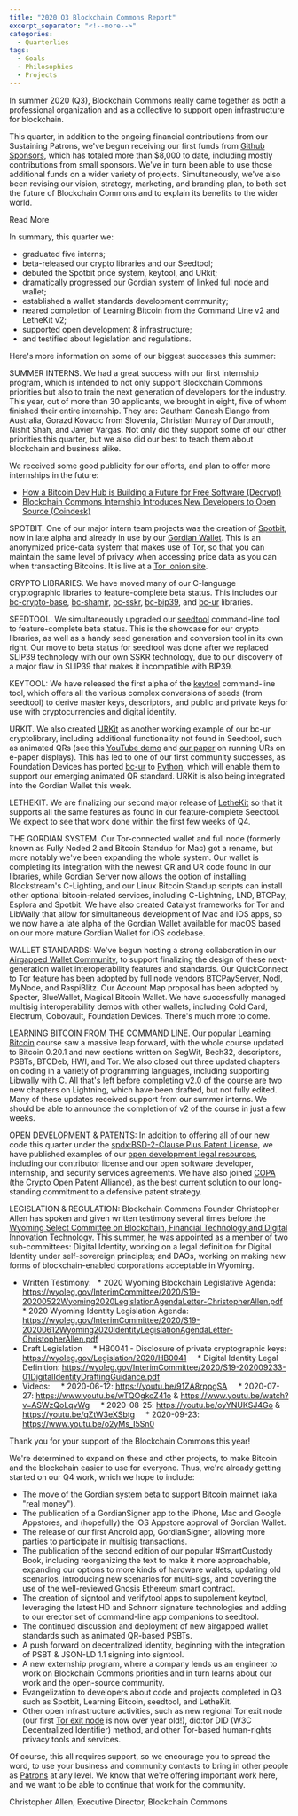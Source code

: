 ```yaml
---
title: "2020 Q3 Blockchain Commons Report"
excerpt_separator: "<!--more-->"
categories:
  - Quarterlies
tags:
  - Goals
  - Philosophies
  - Projects
---
```


In summer 2020 (Q3), Blockchain Commons really came together as both a professional organization and as a collective to support open infrastructure for blockchain.

This quarter, in addition to the ongoing financial contributions from our Sustaining Patrons, we've begun receiving our first funds from [Github Sponsors](https://github.com/sponsors/BlockchainCommons), which has totaled more than $8,000 to date, including mostly contributions from small sponsors. We've in turn been able to use those additional funds on a wider variety of projects. Simultaneously, we've also been revising our vision, strategy, marketing, and branding plan, to both set the future of Blockchain Commons and to explain its benefits to the wider world.

<div class="bold--excerpt--node">Read More</div>

<!--more-->

In summary, this quarter we:
* graduated five interns;
* beta-released our crypto libraries and our Seedtool;
* debuted the Spotbit price system, keytool, and URkit;
* dramatically progressed our Gordian system of linked full node and wallet;
* established a wallet standards development community;
* neared completion of Learning Bitcoin from the Command Line v2 and LetheKit v2;
* supported open development & infrastructure;
* and testified about legislation and regulations.

Here's more information on some of our biggest successes this summer:

SUMMER INTERNS. We had a great success with our first internship program, which is intended to not only support Blockchain Commons priorities but also to train the next generation of developers for the industry. This year, out of more than 30 applicants, we brought in eight, five of whom finished their entire internship. They are: Gautham Ganesh Elango from Australia, Gorazd Kovacic from Slovenia, Christian Murray of Dartmouth, Nishit Shah, and Javier Vargas. Not only did they support some of our other priorities this quarter, but we also did our best to teach them about blockchain and business alike. 

We received some good publicity for our efforts, and plan to offer more internships in the future:
* [How a Bitcoin Dev Hub is Building a Future for Free Software (Decrypt)](https://decrypt.co/34555/how-bitcoin-dev-hub-building-future-free-software)
* [Blockchain Commons Internship Introduces New Developers to Open Source (Coindesk)](https://www.coindesk.com/blockchain-commons-interns-open-source-developers)

SPOTBIT. One of our major intern team projects was the creation of [Spotbit](http://www.spotbit.info), now in late alpha and already in use by our [Gordian Wallet](http://www.GordianWallet.com). This is an anonymized price-data system that makes use of Tor, so that you can maintain the same level of privacy when accessing price data as you can when transacting Bitcoins. It is live at a [Tor .onion site](h6zwwkcivy2hjys6xpinlnz2f74dsmvltzsd4xb42vinhlcaoe7fdeqd.onion).

CRYPTO LIBRARIES. We have moved many of our C-language cryptographic libraries to feature-complete beta status. This includes our [bc-crypto-base](https://github.com/BlockchainCommons/bc-crypto-base), [bc-shamir](https://github.com/blockchainCommons/bc-shamir/), [bc-sskr](https://github.com/BlockchainCommons/bc-sskr), [bc-bip39](https://github.com/BlockchainCommons/bc-bip39), and [bc-ur](https://github.com/BlockchainCommons/bc-ur) libraries.

SEEDTOOL. We simultaneously upgraded our [seedtool](https://github.com/blockchainCommons/seedtool-cli) command-line tool to feature-complete beta status. This is the showcase for our crypto libraries, as well as a handy seed generation and conversion tool in its own right. Our move to beta status for seedtool was done after we replaced SLIP39 technology with our own SSKR technology, due to our discovery of a major flaw in SLIP39 that makes it incompatible with BIP39.

KEYTOOL: We have released the first alpha of the [keytool](https://github.com/blockchainCommons/keytool-cli) command-line tool, which offers all the various complex conversions of seeds (from seedtool) to derive master keys, descriptors, and public and private keys for use with cryptocurrencies and digital identity.

URKIT. We also created [URKit](https://github.com/BlockchainCommons/URKit) as another working example of our bc-ur cryptolibrary, including additional functionality not found in Seedtool, such as animated QRs (see this [YouTube demo](https://www.youtube.com/watch?v=t-GGZ9FyuT8) and [our paper](https://github.com/BlockchainCommons/Research/blob/master/papers/bcr-2020-014-urs-on-epaper.md) on running URs on e-paper displays). This has led to one of our first community successes, as Foundation Devices has ported [bc-ur](https://github.com/BlockchainCommons/bc-ur) to [Python](https://github.com/Foundation-Devices/foundation-ur-py), which will enable them to support our emerging animated QR standard. URKit is also being integrated into the Gordian Wallet this week. 

LETHEKIT. We are finalizing our second major release of [LetheKit](https://LetheKit.com) so that it supports all the same features as found in our feature-complete Seedtool. We expect to see that work done within the first few weeks of Q4.

THE GORDIAN SYSTEM. Our Tor-connected wallet and full node (formerly known as Fully Noded 2 and Bitcoin Standup for Mac) got a rename, but more notably we've been expanding the whole system. Our wallet is completing its integration with the newest QR and UR code found in our libraries, while Gordian Server now allows the option of installing Blockstream's C-Lighting, and our Linux Bitcoin Standup scripts can install other optional bitcoin-related services, including C-Lightning, LND, BTCPay, Esplora and Spotbit. We have also created Catalyst frameworks for Tor and LibWally that allow for simultaneous development of Mac and iOS apps, so we now have a late alpha of the Gordian Wallet available for macOS based on our more mature Gordian Wallet for iOS codebase.

WALLET STANDARDS: We've begun hosting a strong collaboration in our [Airgapped Wallet Community](https://github.com/BlockchainCommons/Airgapped-Wallet-Community), to support finalizing the design of these next-generation wallet interoperability features and standards. Our QuickConnect to Tor feature has been adopted by full node vendors BTCPayServer, Nodl, MyNode, and RaspiBlitz. Our Account Map proposal has been adopted by Specter, BlueWallet, Magical Bitcoin Wallet. We have successfully managed multisig interoperability demos with other wallets, including Cold Card, Electrum, Cobovault, Foundation Devices. There's much more to come.

LEARNING BITCOIN FROM THE COMMAND LINE. Our popular [Learning Bitcoin](https://github.com/BlockchainCommons/Learning-Bitcoin-from-the-Command-Line) course saw a massive leap forward, with the whole course updated to Bitcoin 0.20.1 and new sections written on SegWit, Bech32, descriptors, PSBTs, BTCDeb, HWI, and Tor. We also closed out three updated chapters on coding in a variety of programming languages, including supporting Libwally with C. All that's left before completing v2.0 of the course are two new chapters on Lightning, which have been drafted, but not fully edited. Many of these updates received support from our summer interns. We should be able to announce the completion of v2 of the course in just a few weeks.

OPEN DEVELOPMENT & PATENTS: In addition to offering all of our new code this quarter under the [spdx:BSD-2-Clause Plus Patent License](https://spdx.org/licenses/BSD-2-Clause-Patent.html), we have published examples of our [open development legal resources](https://github.com/blockchainCommons/open-development), including our contributor license and our open software developer, internship, and security services agreements. We have also joined [COPA](https://open-patent.org) (the Crypto Open Patent Alliance), as the best current solution to our long-standing commitment to a defensive patent strategy.

LEGISLATION & REGULATION: Blockchain Commons Founder Christopher Allen has spoken and given written testimony several times before the [Wyoming Select Committee on Blockchain, Financial Technology and Digital Innovation Technology](https://wyoleg.gov/Committees/2020/S19). This summer, he was appointed as a member of two sub-committees: Digital Identity, working on a legal definition for Digital Identity under self-sovereign principles; and DAOs, working on making new forms of blockchain-enabled corporations acceptable in Wyoming.
* Written Testimony:
  * 2020 Wyoming Blockchain Legislative Agenda: https://wyoleg.gov/InterimCommittee/2020/S19-20200522Wyoming2020LegislationAgendaLetter-ChristopherAllen.pdf
  * 2020 Wyoming Identity Legislation Agenda: https://wyoleg.gov/InterimCommittee/2020/S19-20200612Wyoming2020IdentityLegislationAgendaLetter-ChristopherAllen.pdf
* Draft Legislation
    * HB0041 - Disclosure of private cryptographic keys: https://wyoleg.gov/Legislation/2020/HB0041
    * Digital Identity Legal Definition: https://wyoleg.gov/InterimCommittee/2020/S19-202009233-01DigitalIdentityDraftingGuidance.pdf
* Videos:
    * 2020-06-12: https://youtu.be/91ZA8rppgSA
    * 2020-07-27: https://www.youtu.be/wTQOgkcZ41o & https://www.youtu.be/watch?v=ASWzQoLqvWg
    * 2020-08-25: https://youtu.be/oyYNUKSJ4Go & https://youtu.be/qZtW3eXSbtg
    * 2020-09-23: https://www.youtu.be/o2yMs_I5Sn0

Thank you for your support of the Blockchain Commons this year!

We're determined to expand on these and other projects, to make Bitcoin and the blockchain easier to use for everyone. Thus, we're already getting started on our Q4 work, which we hope to include:

* The move of the Gordian system beta to support Bitcoin mainnet (aka "real money").
* The publication of a GordianSigner app to the iPhone, Mac and Google Appstores, and (hopefully) the iOS Appstore approval of Gordian Wallet.
* The release of our first Android app, GordianSigner, allowing more parties to participate in multisig transactions.
* The publication of the second edition of our popular #SmartCustody Book, including reorganizing the text to make it more approachable, expanding our options to more kinds of hardware wallets, updating old scenarios, introducing new scenarios for multi-sigs, and covering the use of the well-reviewed Gnosis Ethereum smart contract.
* The creation of signtool and verifytool apps to supplement keytool, leveraging the latest HD and Schnorr signature technologies and adding to our erector set of command-line app companions to seedtool.
* The continued discussion and deployment of new airgapped wallet standards such as animated QR-based PSBTs.
* A push forward on decentralized identity, beginning with the integration of PSBT & JSON-LD 1.1 signing into signtool.
* A new externship program, where a company lends us an engineer to work on Blockchain Commons priorities and in turn learns about our work and the open-source community.
* Evangelization to developers about code and projects completed in Q3 such as Spotbit, Learning Bitcoin, seedtool, and LetheKit.
* Other open infrastructure activities, such as new regional Tor exit node (our first [Tor exit node](https://metrics.torproject.org/rs.html#details/644074F47257F9A906F9AA5C6B8926C1540A1DA8) is now over year old!), did:tor DID (W3C Decentralized Identifier) method, and other Tor-based human-rights privacy tools and services.

Of course, this all requires support, so we encourage you to spread the word, to use your business and community contacts to bring in other people as [Patrons](https://github.com/sponsors/BlockchainCommons) at any level. We know that we're offering important work here, and we want to be able to continue that work for the community.

Christopher Allen, Executive Director, Blockchain Commons


